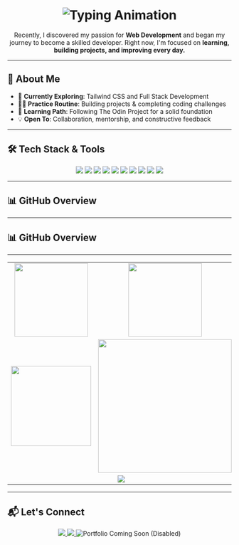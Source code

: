 <!-- Typing Animation Header -->
<h1 align="center">
  <img src="https://readme-typing-svg.herokuapp.com?font=Fira+Code&pause=1000&color=38B2AC&center=true&vCenter=true&width=435&lines=Hi+%F0%9F%91%8B%2C+I'm+Aman+Singh;Aspiring+Web+Developer;Frontend+%26+UI+Enthusiast" alt="Typing Animation" />
</h1>

<p align="center">
  Recently, I discovered my passion for <b>Web Development</b> and began my journey to become a skilled developer.  
  Right now, I'm focused on <b>learning, building projects, and improving every day.</b>  
</p>

---

## 🚀 About Me

- 🌱 **Currently Exploring**: Tailwind CSS and Full Stack Development  
- 👨‍💻 **Practice Routine**: Building projects & completing coding challenges  
- 📖 **Learning Path**: Following The Odin Project for a solid foundation  
- 💡 **Open To**: Collaboration, mentorship, and constructive feedback  

---

## 🛠️ Tech Stack & Tools

<p align="center">
  <img src="https://img.shields.io/badge/HTML5-E34F26?style=for-the-badge&logo=html5&logoColor=white" />
  <img src="https://img.shields.io/badge/CSS3-1572B6?style=for-the-badge&logo=css3&logoColor=white" />
  <img src="https://img.shields.io/badge/SCSS-CC6699?style=for-the-badge&logo=sass&logoColor=white" />
  <img src="https://img.shields.io/badge/JavaScript-F7DF1E?style=for-the-badge&logo=javascript&logoColor=black" />
  <img src="https://img.shields.io/badge/Tailwind_CSS-38B2AC?style=for-the-badge&logo=tailwind-css&logoColor=white" />
  <img src="https://img.shields.io/badge/C++-00599C?style=for-the-badge&logo=cplusplus&logoColor=white" />
  <img src="https://img.shields.io/badge/Git-F05032?style=for-the-badge&logo=git&logoColor=white" />
  <img src="https://img.shields.io/badge/GitHub-181717?style=for-the-badge&logo=github&logoColor=white" />
  <img src="https://img.shields.io/badge/VS%20Code-007ACC?style=for-the-badge&logo=visual-studio-code&logoColor=white" />
  <img src="https://img.shields.io/badge/Linux-FCC624?style=for-the-badge&logo=linux&logoColor=black" />
</p>

---

## 📊 GitHub Overview
---

## 📊 GitHub Overview
---

<!-- Clean Grid Layout -->
<table align="center" width="100%">
  <!-- Row 1: Stats + Streak -->
  <tr>
    <td align="center" width="50%">
      <img src="https://github-readme-stats.vercel.app/api?username=Aman11b&show_icons=true&theme=tokyonight&hide_border=true" height="165" />
    </td>
    <td align="center" width="50%">
      <img src="https://github-readme-streak-stats.herokuapp.com/?user=Aman11b&theme=tokyonight&hide_border=true" height="165" />
    </td>
  </tr>
  <!-- Row 2: Most Used Languages + WakaTime Stats -->
  <tr>
    <!-- Most Used Languages (By Code Size) -->
    <td align="center" width="50%">
      <img src="https://github-readme-stats.vercel.app/api/top-langs/?username=Aman11b&layout=compact&theme=tokyonight&hide_border=true&langs_count=6" height="180" />
    </td>
    <!-- WakaTime Stats -->
    <td align="center" width="50%">
      <img src="https://github-readme-stats.vercel.app/api/wakatime?username=Aman11b&layout=compact&theme=tokyonight&hide_border=true" height="300" />
    </td>
  </tr>
  <!-- Row 3: Activity Graph -->
  <tr>
    <td colspan="2" align="center">
      <img src="https://github-readme-activity-graph.vercel.app/graph?username=Aman11b&bg_color=1a1b27&color=38B2AC&line=38B2AC&point=FFFFFF&area=true&hide_border=true" />
    </td>
  </tr>
</table>



---
## 📬 Let's Connect

<p align="center">
  <a href="mailto:amansingh1100b@gmail.com">
    <img src="https://img.shields.io/badge/Email-D14836?style=for-the-badge&logo=gmail&logoColor=white" />
  </a>
  <a href="https://www.linkedin.com/in/aman-singh-120a76234">
    <img src="https://img.shields.io/badge/LinkedIn-0077B5?style=for-the-badge&logo=linkedin&logoColor=white" />
  </a>
  <!-- Grayed Out Portfolio Placeholder -->
  <img src="https://img.shields.io/badge/Portfolio-Coming_Soon-808080?style=for-the-badge&logo=react&logoColor=white" alt="Portfolio Coming Soon (Disabled)" />
</p>
